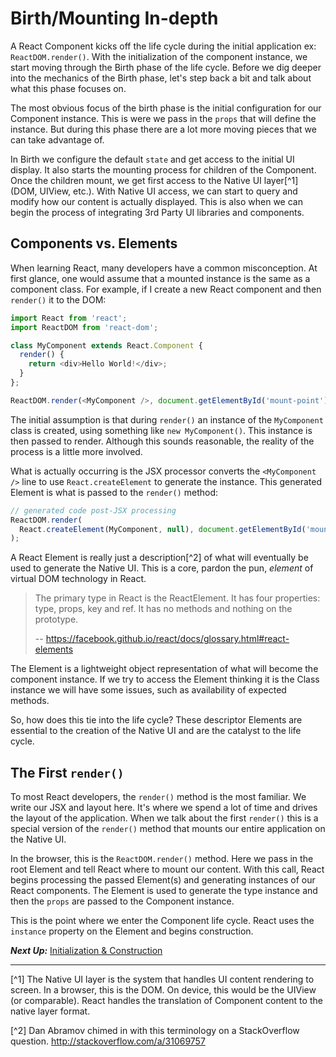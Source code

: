 # Birth/Mounting In-depth
 A React Component kicks off the life cycle during the initial application ex: `ReactDOM.render()`. With the initialization of the component instance, we start moving through the Birth phase of the life cycle. Before we dig deeper into the mechanics of the Birth phase, let's step back a bit and talk about what this phase focuses on.
 
 The most obvious focus of the birth phase is the initial configuration for our Component instance. This is were we pass in the `props` that will define the instance. But during this phase there are a lot more moving pieces that we can take advantage of. 
 
 In Birth we configure the default `state` and get access to the initial UI display. It also starts the mounting process for children of the Component. Once the children mount, we get first access to the Native UI layer[^1] (DOM, UIView, etc.). With Native UI access, we can start to query and modify how our content is actually displayed. This is also when we can begin the process of integrating 3rd Party UI libraries and components.
 
## Components vs. Elements
 When learning React, many developers have a common misconception. At first glance, one would assume that a mounted instance is the same as a component class. For example, if I create a new React component and then `render()` it to the DOM:
 
 ```javascript
 import React from 'react';
 import ReactDOM from 'react-dom';
 
 class MyComponent extends React.Component {
   render() {
     return <div>Hello World!</div>;
   }
 };
 
 ReactDOM.render(<MyComponent />, document.getElementById('mount-point')); 
 ```
 
 The initial assumption is that during `render()` an instance of the `MyComponent` class is created, using something like `new MyComponent()`. This instance is then passed to render. Although this sounds reasonable, the reality of the process is a little more involved.
 
 What is actually occurring is the JSX processor converts the `<MyComponent />` line to use `React.createElement` to generate the instance. This generated Element is what is passed to the `render()` method:
 
 ```javascript
 // generated code post-JSX processing
 ReactDOM.render(
   React.createElement(MyComponent, null), document.getElementById('mount-point')
 );
 ```
 
 A React Element is really just a description[^2] of what will eventually be used to generate  the Native UI. This is a core, pardon the pun, *element* of virtual DOM technology in React.
 
 
> The primary type in React is the ReactElement. It has four properties: type, props, key and ref. It has no methods and nothing on the prototype.
>
> -- https://facebook.github.io/react/docs/glossary.html#react-elements


The Element is a lightweight object representation of what will become the component instance. If we try to access the Element thinking it is the Class instance we will have some issues, such as availability of expected methods. 

So, how does this tie into the life cycle? These descriptor Elements are essential to the creation of the Native UI and are the catalyst to the life cycle.
 
## The First `render()`
 To most React developers, the `render()` method is the most familiar. We write our JSX and layout here. It's where we spend a lot of time and drives the layout of the application. When we talk about the first `render()` this is a special version of the `render()` method that mounts our entire application on the Native UI.

 In the browser, this is the `ReactDOM.render()` method. Here we pass in the root Element and tell React where to mount our content. With this call, React begins processing the passed Element(s) and generating instances of our React components. The Element is used to generate the type instance and then the `props` are passed to the Component instance.

 This is the point where we enter the Component life cycle. React uses the `instance` property on the Element and begins construction.

 
 ***Next Up:*** [Initialization & Construction](birth/initialization_and_construction.md)

---

[^1] The Native UI layer is the system that handles UI content rendering to screen. In a browser, this is the DOM. On device, this would be the UIView (or comparable). React handles the translation of Component content to the native layer format.

[^2] Dan Abramov chimed in with this terminology on a StackOverflow question. http://stackoverflow.com/a/31069757